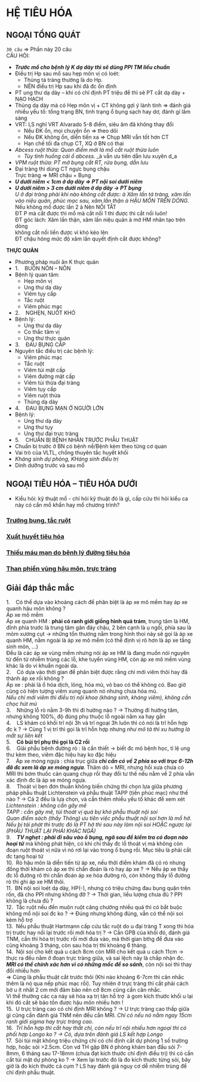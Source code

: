 # HỆ TIÊU HÓA  
## NGOẠI TỔNG QUÁT  
`30 câu` => Phần này 20 câu  
CÂU HỎI:  
- **_Trước mổ cho bệnh lý K dạ dày thì sẽ dùng PPI TM liều chuẩn_**  
- Điều trị Hp sau mổ sau hẹp môn vị có loét:  
	- Thủng tá tráng thường là do Hp.  
	- NÊN điều trị Hp sau khi đã đc ổn định  
- PT ung thư dạ dày – khi có chỉ định PT triệu để thì sẽ PT cắt dạ dày + NẠO HẠCH  
- Thủng dạ dày mà có Hẹp môn vị + CT không gợi ý lành tính => đánh giá nhiều yếu tố: tổng trạng BN, tình trạng ổ bụng sạch hay dơ, đánh gí lâm sàng  
- VRT: LS nghĩ VRT Alvarado 5-8 điểm, siêu âm đã không thay đổi  
	- Nếu ĐK ổn, mọi chuyện ổn => theo dõi  
	- Nếu ĐK không ổn, diễn tiến xa => Chụp MRI vẫn tốt hơn CT  
	- Hạn chế tối đa chụp CT, XQ ở BN có thai  
- _Abcess ruột thừa: Quan điểm mới là mổ cắt ruột thừa luôn_  
	- _Tùy tình huống cái ổ abcess._ _à vẫn ưu tiên dẫn lưu xuyên d_a  
- _VPM ruột thừa: PT mở bụng cắt RT, rửa bụng, dẫn lưu_  
- Đại tràng thì dùng CT ngực bụng chậu    
	Trực tràng => MRI chậu + Bụng  
- **_U dưới niêm < 1cm ở dạ dày => PT nội soi dưới niêm_**  
- **_U dưới niêm > 3 cm dưới niêm ở dạ dày -> PT bụng_**  
_U ở đại tràng phải khi nào không cắt được:_ _à Xâm lấn tá tràng, xâm lấn vào niệu quản, phúc mạc sau, xâm lấn thận_ _à HẬU MÔN TRÊN DÒNG_. Nếu không mổ được lần 2 à Nên NỐI TẮT    
ĐT P mà cắt được thì mổ mà cắt nối 1 thì được thì cắt nối luôn!  
ĐT góc lách: Xâm lấn thận, xâm lấn niệu quản à mở HM nhân tạo trên dòng    
không cắt nối liền được vì khó kéo lên  
ĐT chậu hông mức độ xâm lấn quyết định cắt được không?  
  
**THỰC QUẢN**  
- Phương pháp nuôi ăn K thực quản  
- 1.    BUỒN NÔN – NÔN  
- Bệnh lý quan tâm:  
	- Hẹp môn vị  
	- Ung thư dạ dày  
	- Viêm tụy cấp  
	- Tắc ruột  
	- Viêm phúc mạc  
- 2.    NGHẸN, NUỐT KHÓ  
- Bệnh lý:  
	- Ung thư dạ dày  
	- Co thắc tâm vị  
	- Ung thư thực quản  
- 3.    ĐAU BỤNG CẤP  
- Nguyên tắc điều trị các bệnh lý:  
	- Viêm phúc mạc  
	- Tắc ruột  
	- Viêm túi mật cấp  
	- Viêm đường mật cấp  
	- Viêm túi thừa đại tràng  
	- Viêm tụy cấp  
	- Viêm ruột thừa  
	- Thủng dạ dày  
- 4.    ĐAU BỤNG MẠN Ở NGƯỜI LỚN  
- Bệnh lý:  
	- Ung thư dạ dày  
	- Ung thư tụy  
	- Ung thư đại trực tràng  
- 5.    CHUẨN BỊ BỆNH NHÂN TRƯỚC PHẪU THUẬT  
- Chuẩn bị trước ở BN có bệnh nề/Bệnh kèm theo từng cơ quan  
- Vai trò của VLTL, chống thuyên tắc huyết khối  
- _Kháng sinh dự phòng, KHáng sinh điều trị_  
- Dinh dưỡng trước và sau mổ  
## NGOẠI TIÊU HÓA – TIÊU HÓA DƯỚI  
- Kiểu hỏi: kỹ thuật mổ - chỉ hỏi kỹ thuật đó là gì, cấp cứu thì hỏi kiểu ca này có cần mổ khẩn hay mổ chương trình?  
### [Trướng bụng, tắc ruột](./UMP/BM%20NGO%E1%BA%A0I%20TQ/000%20-%20TOT%20NGHIEP%20-%20Ngoai%20Tieu%20hoa/Tr%C6%B0%E1%BB%9Bng%20b%E1%BB%A5ng,%20t%E1%BA%AFc%20ru%E1%BB%99t.md)  
### [Xuất huyết tiêu hóa](./UMP/BM%20NGO%E1%BA%A0I%20TQ/000%20-%20TOT%20NGHIEP%20-%20Ngoai%20Tieu%20hoa/Xu%E1%BA%A5t%20huy%E1%BA%BFt%20ti%C3%AAu%20h%C3%B3a.md)  
### [Thiếu máu mạn do bệnh lý đường tiêu hóa](./UMP/BM%20NGO%E1%BA%A0I%20TQ/000%20-%20TOT%20NGHIEP%20-%20Ngoai%20Tieu%20hoa/Thi%E1%BA%BFu%20m%C3%A1u%20m%E1%BA%A1n%20do%20b%E1%BB%87nh%20l%C3%BD%20%C4%91%C6%B0%E1%BB%9Dng%20ti%C3%AAu%20h%C3%B3a.md)  
### [Than phiền vùng hậu môn, trực tràng](./UMP/BM%20NGO%E1%BA%A0I%20TQ/000%20-%20TOT%20NGHIEP%20-%20Ngoai%20Tieu%20hoa/Than%20phi%E1%BB%81n%20v%C3%B9ng%20h%E1%BA%ADu%20m%C3%B4n,%20tr%E1%BB%B1c%20tr%C3%A0ng.md)  
  
  
## Giải đáp thắc mắc  
1.    Có thể dựa vào khoảng cách để phân biệt là áp xe mô mềm hay áp xe quanh hậu môn không ?  
	Áp xe mô mềm  
	Áp xe quanh HM : **phải có ranh giới giống hình quả trám**, trung tâm là HM, đỉnh phía trước là trung tâm gân đáy chậu, 2 bên cạnh là ụ ngồi, phía sau là mỏm xương cụt -> những tổn thương nằm trong hình thoi này sẽ gọi là áp xe quanh HM, nằm ngoài là áp xe mô mềm (có thể định vị rõ hơn là áp xe tầng sinh môn, …)  
Đều là các áp xe vùng mềm nhưng nói áp xe HM là đang muốn nói nguyên từ đến từ nhiễm trùng các lỗ, khe tuyến vùng HM, còn áp xe mô mềm vùng khác là do vi khuẩn ngoài da.  
2.    Có dựa vào thời gian để phân biệt được rằng chỉ mới viêm thôi hay đã thành áp xe rồi không ?  
	Áp xe : phải là ổ hóa dịch, lỏng, hóa mủ, vỏ bao có thể không có. Bao giờ cũng có hiện tượng viêm xung quanh nó nhưng chưa hóa mủ.  
	_Nếu chỉ mới viêm thì điều trị nội khoa (kháng sinh, kháng viêm), không cần chọc hút mủ_  
3.    Những lỗ rò nằm 3-9h thì đi hướng nào ? -> Thường đi hướng tâm, nhưng không 100%, độ đúng phụ thuộc lỗ ngoài nằm xa hay gần  
4.    LS khám có khối trĩ nội 3h và trĩ ngoại 3h luôn thì có nói là trĩ hỗn hợp đc k ? -> Cùng 1 vị trí thì gọi là trĩ hỗn hợp nhưng _như mô tả thì xu hướng là mất sự liên kết_  
5.    **Có búi trĩ phụ thì gọi là C2 rồi**  
6.    Giải phẫu bệnh đường rò : là cần thiết -> biết đc mô bệnh học, tỉ lệ ung thư kèm theo, viêm đặc hiệu hay ko đặc hiệu  
7.    Áp xe móng ngựa : chia trục giữa **_chỉ cần có về 2 phía so với trục 6-12h đã đc xem là áp xe móng ngựa_**. Thăm dò = MRI, nhưng hồi xưa chưa có MRI thì bơm thuốc cản quang chụp rồi thay đổi tư thế nếu nằm về 2 phía vẫn xác định đc là áp xe móng ngựa.  
8.    Thoát vị bẹn đơn thuần không biến chứng thì chọn lựa giữa phương pháp phẫu thuật Lichtenstein và phẫu thuật TAPP (tiền phúc mạc) như thế nào ? -> Cả 2 đều là lựa chọn, và cần thêm nhiều yếu tố khác để xem xét  
	_Lichtenstein : không cần gây mê_  
	_TAPP : cần gây mê, túi thoát vị quá bự khó phẫu thuật nội soi_  
	_Quan điểm sách (thầy Thông) ưu tiên việc phẫu thuật nội soi hơn là mổ hở._  
	_Nếu bị tái phát thì trước đó là PT hở thì sau này làm nội soi HOẶC ngược lại (PHẪU THUẬT LẠI PHẢI KHÁC NGÃ)_  
9.    **_TV nghẹt : phải đi sâu vào ổ bụng, ngã sau để kiểm tra có đoạn nào hoại tử_** mà không phát hiện, có khi chỉ thấy đc lỗ thoát vị mà không còn đoạn ruột thoát vị nữa vì nó rơi lại vào trong ổ bụng rồi. Mục tiêu là phải cắt đc tạng hoại tử  
10.  Rò hậu môn là diễn tiến từ áp xe, nếu thời điểm khám đã có rò nhưng đồng thời khám có áp xe thì chẩn đoán là rò hay áp xe ? -> Nếu áp xe thấy đc lỗ đường rõ thì chẩn đoán áp xe hóa đường rò, còn không thấy lỗ đường rò thì ghi áp xe HM thôi.  
11.  BN nội soi loét dạ dày, HP(-), nhưng có triệu chứng đau bụng quặn trên rốn, đã cho PPI nhưng không đỡ ? -> Thời gian, liều lượng chưa đủ ? PPI không là chưa đủ ?  
12.  Tắc ruột nếu đến muộn ruột căng chướng nhiều quá thì có bắt buộc không mổ nội soi đc ko ? -> Đúng nhưng không đúng, vẫn có thể nội soi kèm hỗ trợ  
13.  Nếu phẫu thuật Hartmann cấp cứu tắc ruột do u đại tràng T xong thì hóa trị trước hay nối lại trước rồi mới hóa trị ? -> Cần GPB của khối đó, đánh giá TNM, cần thì hóa trị trước rồi mới đưa vào, mà thời gian bthg để đưa vào cũng khoảng 3 tháng, còn sau hóa trị thì khoảng 6 tháng.  
14.  Nội soi cho kết quả u cách 8cm còn MRI cho kết quả u cách 11cm -> thực ra đều nằm ở đoạn trực tràng giữa, và sai lệch này là chấp nhận đc. **_MRI có thể chính xác hơn vì có những mốc để so sánh_**, còn nội soi thì thay đổi nhiều hơn    
=> Cùng là phẫu thuật cắt trước thôi (Khi nào khoảng 6-7cm thì cân nhắc thêm là nó qua nếp phúc mạc rồi). Tuy nhiên ở trực tràng thì cắt phải cách bờ u ít nhất 2 cm mới đảm bảo nên cỡ 8cm cũng cần cân nhắc.    
Vì thế thường các ca này sẽ hóa xạ trị tân hỗ trợ  à gom kích thước khối u lại khi đó cắt sẽ bảo tồn được hậu môn nhiều hơn !  
15.  U trực tràng cao có chỉ định MRI không ? -> U trực tràng cao thấp giữa gì cũng cần đánh giá TNM nên đều cần MRI. _Chỉ có nếu nó nằm ngay 15cm ranh giới sigma hay trực tràng cao_.  
16.  _Trĩ hỗn hợp thì cắt hay thắt chỉ, còn nếu trĩ nội nhiều hơn ngoại thì có phối hợp Longo ko ? -> Có, dựa trên đánh giá LS kết hợp Longo_  
17.  Sỏi túi mật không triệu chứng chỉ có chỉ định cắt dự phòng 1 số trường hợp, hoặc sỏi >2.5cm. Còn vd TH gặp BN ở phòng khám ban đầu sỏi 7-8mm, 6 tháng sau 17-18mm (chưa đạt kích thước chỉ định điều trị) thì có cần cắt túi mật dự phòng ko ? -> Xem lại trước đó là đo kích thước từng sỏi, bây giờ là đo kích thước cả cụm ? LS hay đánh giá nguy cơ dễ nhiễm trùng để chỉ định phẫu thuật.